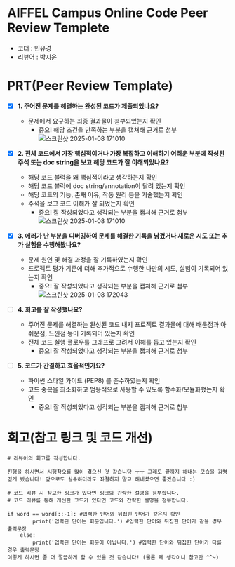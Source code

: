 # AIFFEL Campus Online Code Peer Review Templete
- 코더 : 민유경  
- 리뷰어 : 박지윤  


# PRT(Peer Review Template)
- [x]  **1. 주어진 문제를 해결하는 완성된 코드가 제출되었나요?**
    - 문제에서 요구하는 최종 결과물이 첨부되었는지 확인
        - 중요! 해당 조건을 만족하는 부분을 캡쳐해 근거로 첨부
          ![스크린샷 2025-01-08 171010](https://github.com/user-attachments/assets/551feffa-3b64-45c7-a2af-a8d697c8567e)

          
    
- [x]  **2. 전체 코드에서 가장 핵심적이거나 가장 복잡하고 이해하기 어려운 부분에 작성된 
  주석 또는 doc string을 보고 해당 코드가 잘 이해되었나요?**
    - 해당 코드 블럭을 왜 핵심적이라고 생각하는지 확인
    - 해당 코드 블럭에 doc string/annotation이 달려 있는지 확인
    - 해당 코드의 기능, 존재 이유, 작동 원리 등을 기술했는지 확인
    - 주석을 보고 코드 이해가 잘 되었는지 확인
        - 중요! 잘 작성되었다고 생각되는 부분을 캡쳐해 근거로 첨부
          ![스크린샷 2025-01-08 171010](https://github.com/user-attachments/assets/99fefdd3-cfc1-41da-aa77-d0f6206400da)

  
- [x]  **3. 에러가 난 부분을 디버깅하여 문제를 해결한 기록을 남겼거나
  새로운 시도 또는 추가 실험을 수행해봤나요?**
    - 문제 원인 및 해결 과정을 잘 기록하였는지 확인
    - 프로젝트 평가 기준에 더해 추가적으로 수행한 나만의 시도, 
      실험이 기록되어 있는지 확인
        - 중요! 잘 작성되었다고 생각되는 부분을 캡쳐해 근거로 첨부
          ![스크린샷 2025-01-08 172043](https://github.com/user-attachments/assets/4a3869e6-9ea2-407b-9bdb-62fb84d6dbc8)

  
- [ ]  **4. 회고를 잘 작성했나요?**
    - 주어진 문제를 해결하는 완성된 코드 내지 프로젝트 결과물에 대해
    배운점과 아쉬운점, 느낀점 등이 기록되어 있는지 확인
    - 전체 코드 실행 플로우를 그래프로 그려서 이해를 돕고 있는지 확인
        - 중요! 잘 작성되었다고 생각되는 부분을 캡쳐해 근거로 첨부
    
- [ ]  **5. 코드가 간결하고 효율적인가요?**
    - 파이썬 스타일 가이드 (PEP8) 를 준수하였는지 확인
    - 코드 중복을 최소화하고 범용적으로 사용할 수 있도록 함수화/모듈화했는지 확인
        - 중요! 잘 작성되었다고 생각되는 부분을 캡쳐해 근거로 첨부


# 회고(참고 링크 및 코드 개선)
```
# 리뷰어의 회고를 작성합니다.

진행을 하시면서 시행착오를 많이 겪으신 것 같습니당 ㅜㅜ 그래도 끝까지 해내는 모습을 감명 깊게 봤습니다! 앞으로도 실수하더라도 좌절하지 말고 해내셨으면 좋겠습니다 :) 

# 코드 리뷰 시 참고한 링크가 있다면 링크와 간략한 설명을 첨부합니다. 
# 코드 리뷰를 통해 개선한 코드가 있다면 코드와 간략한 설명을 첨부합니다.

if word == word[::-1]: #입력한 단어와 뒤집힌 단어가 같은지 확인
        print('입력된 단어는 회문입니다.') #입력한 단어와 뒤집힌 단어가 같을 경우 출력문장
    else:
        print('입력된 단어는 회문이 아닙니다.') #입력한 단어와 뒤집힌 단어가 다를 경우 출력문장
이렇게 하시면 좀 더 깔끔하게 할 수 있을 것 같습니다! (물론 제 생각이니 참고만 ^^~)  
```
